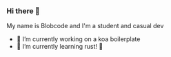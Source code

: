 ### Hi there 👋
My name is Blobcode and I'm a student and casual dev


- 🔭 I’m currently working on a koa boilerplate
- 🌱 I’m currently learning rust! 🦀
